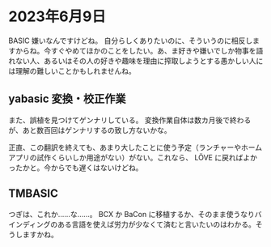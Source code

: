 # 2023年6月9日

BASIC 嫌いなんですけどね。
自分らしくありたいのに、そういうのに相反しますからね。今すぐやめてほかのことをしたい。あ、ま好きや嫌いでしか物事を語れない人、あるいはその人の好きや趣味を理由に搾取しようとする愚かしい人には理解の難しいことかもしれませんね。

## yabasic 変換・校正作業

また、誤植を見つけてゲンナリしている。
変換作業自体は数カ月後で終わるが、あと数百回はゲンナリするの致し方ないかな。

正直、この翻訳を終えても、あまり大したことに使う予定（ランチャーやホームアプリの試作くらいしか用途がない）がない。これなら、 LÖVE に戻ればよかったかと。今からでも遅くはないけどね。

## TMBASIC

つぎは、これか……な……。 BCX か BaCon に移植するか、そのまま使うなりバインディングのある言語を使えば労力が少なくて済むと言いたいのはわかる。そうしますかね。

